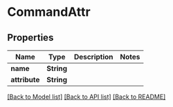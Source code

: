 # CommandAttr

## Properties

Name | Type | Description | Notes
------------ | ------------- | ------------- | -------------
**name** | **String** |  | 
**attribute** | **String** |  | 

[[Back to Model list]](../README.md#documentation-for-models) [[Back to API list]](../README.md#documentation-for-api-endpoints) [[Back to README]](../README.md)


